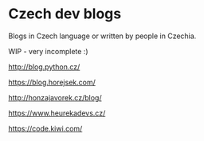 Czech dev blogs
===============

Blogs in Czech language or written by people in Czechia.

WIP - very incomplete :)

http://blog.python.cz/

https://blog.horejsek.com/

http://honzajavorek.cz/blog/

https://www.heurekadevs.cz/

https://code.kiwi.com/
